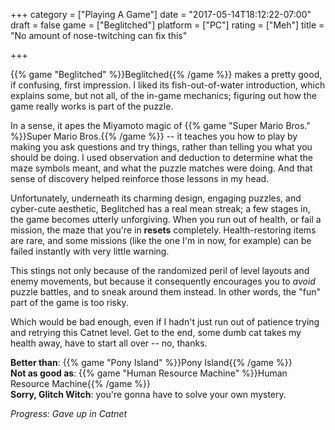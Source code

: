 +++
category = ["Playing A Game"]
date = "2017-05-14T18:12:22-07:00"
draft = false
game = ["Beglitched"]
platform = ["PC"]
rating = ["Meh"]
title = "No amount of nose-twitching can fix this"

+++

{{% game "Beglitched" %}}Beglitched{{% /game %}} makes a pretty good, if confusing, first impression.  I liked its fish-out-of-water introduction, which explains some, but not all, of the in-game mechanics; figuring out how the game really works is part of the puzzle.

In a sense, it apes the Miyamoto magic of {{% game "Super Mario Bros." %}}Super Mario Bros.{{% /game %}} -- it teaches you how to play by making you ask questions and try things, rather than telling you what you should be doing.  I used observation and deduction to determine what the maze symbols meant, and what the puzzle matches were doing.  And that sense of discovery helped reinforce those lessons in my head.

Unfortunately, underneath its charming design, engaging puzzles, and cyber-cute aesthetic, Beglitched has a real mean streak; a few stages in, the game becomes utterly unforgiving.  When you run out of health, or fail a mission, the maze that you're in <b>resets</b> completely.  Health-restoring items are rare, and some missions (like the one I'm in now, for example) can be failed instantly with very little warning.

This stings not only because of the randomized peril of level layouts and enemy movements, but because it consequently encourages you to <i>avoid</i> puzzle battles, and to sneak around them instead.  In other words, the "fun" part of the game is too risky.

Which would be bad enough, even if I hadn't just run out of patience trying and retrying this Catnet level.  Get to the end, some dumb cat takes my health away, have to start all over -- no, thanks.

<b>Better than</b>: {{% game "Pony Island" %}}Pony Island{{% /game %}}  
<b>Not as good as</b>: {{% game "Human Resource Machine" %}}Human Resource Machine{{% /game %}}  
<b>Sorry, Glitch Witch</b>: you're gonna have to solve your own mystery.

<i>Progress: Gave up in Catnet</i>
